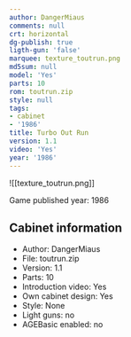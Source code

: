 ```yaml
---
author: DangerMiaus
comments: null
crt: horizontal
dg-publish: true
ligth-gun: 'false'
marquee: texture_toutrun.png
md5sum: null
model: 'Yes'
parts: 10
rom: toutrun.zip
style: null
tags:
- cabinet
- '1986'
title: Turbo Out Run
version: 1.1
video: 'Yes'
year: '1986'
---
```


![[texture_toutrun.png]]

Game published year: 1986

## Cabinet information

- Author: DangerMiaus
- File: toutrun.zip
- Version: 1.1
- Parts: 10
- Introduction video: Yes
- Own cabinet design: Yes
- Style: None
- Light guns: no
- AGEBasic enabled: no

